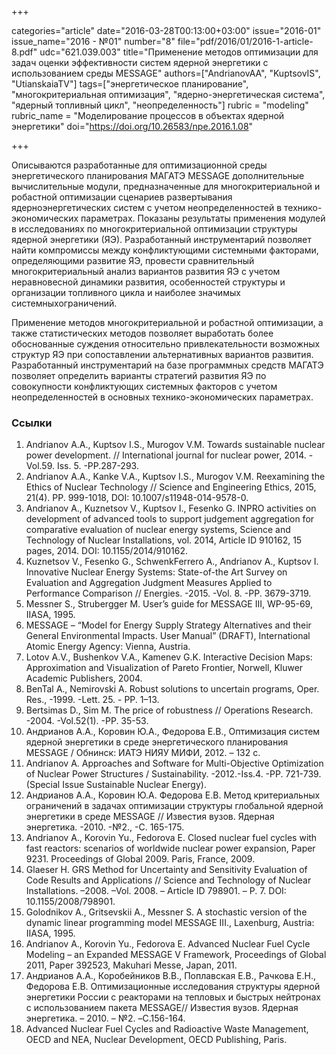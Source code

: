 +++

categories="article"
date="2016-03-28T00:13:00+03:00"
issue="2016-01"
issue_name="2016 - №01"
number="8"
file="pdf/2016/01/2016-1-article-8.pdf"
udc="621.039.003"
title="Применение методов оптимизации для задач оценки эффективности систем ядерной энергетики с использованием среды MESSAGE"
authors=["AndrianovAA", "KuptsovIS", "UtianskaiaTV"]
tags=["энергетическое планирование", "многокритериальная оптимизация", "ядерно-энергетическая система", "ядерный топливный цикл", "неопределенность"]
rubric = "modeling"
rubric_name = "Моделирование процессов в объектах ядерной энергетики"
doi="https://doi.org/10.26583/npe.2016.1.08"

+++

Описываются разработанные для оптимизационной среды энергетического планирования МАГАТЭ MESSAGE дополнительные вычислительные модули, предназначенные для многокритериальной и робастной оптимизации сценариев развертывания ядерноэнергетических систем с учетом неопределенностей в технико-экономических параметрах. Показаны результаты применения модулей в исследованиях по многокритериальной оптимизации структуры ядерной энергетики (ЯЭ). Разработанный инструментарий позволяет найти компромиссы между конфликтующими системными факторами, определяющими развитие ЯЭ, провести сравнительный многокритериальный анализ вариантов развития ЯЭ с учетом неравновесной динамики развития, особенностей структуры и организации топливного цикла и наиболее значимых системныхограничений.

Применение методов многокритериальной и робастной оптимизации, а также статистических методов позволяет выработать более обоснованные суждения относительно привлекательности возможных структур ЯЭ при сопоставлении альтернативных вариантов развития. Разработанный инструментарий на базе программных средств МАГАТЭ позволяет определить варианты стратегий развития ЯЭ по совокупности конфликтующих системных факторов с учетом неопределенностей в основных технико-экономических параметрах.

### Ссылки

1. Andrianov A.A., Kuptsov I.S., Murogov V.M. Towards sustainable nuclear power development. // International journal for nuclear power, 2014. -Vol.59. Iss. 5. -PP.287-293.
2. Andrianov A.A., Kanke V.A., Kuptsov I.S., Murogov V.M. Reexamining the Ethics of Nuclear Technology // Science and Engineering Ethics, 2015, 21(4). PP. 999-1018, DOI: 10.1007/s11948-014-9578-0.
3. Andrianov A., Kuznetsov V., Kuptsov I., Fesenko G. INPRO activities on development of advanced tools to support judgement aggregation for comparative evaluation of nuclear energy systems, Science and Technology of Nuclear Installations, vol. 2014, Article ID 910162, 15 pages, 2014. DOI: 10.1155/2014/910162.
4. Kuznetsov V., Fesenko G., SchwenkFerrero A., Andrianov A., Kuptsov I. Innovative Nuclear Energy Systems: State-of-the Art Survey on Evaluation and Aggregation Judgment Measures Applied to Performance Comparison // Energies. -2015. -Vol. 8. -PP. 3679-3719.
5. Messner S., Strubergger M. User’s guide for MESSAGE III, WP-95-69, IIASA, 1995.
6. MESSAGE – “Model for Energy Supply Strategy Alternatives and their General Environmental Impacts. User Manual” (DRAFT), International Atomic Energy Agency: Vienna, Austria.
7. Lotov A.V., Bushenkov V.A., Kamenev G.K. Interactive Decision Maps: Approximation and Visualization of Pareto Frontier, Norwell, Kluwer Academic Publishers, 2004.
8. BenTal A., Nemirovski A. Robust solutions to uncertain programs, Oper. Res., -1999. -Lett. 25. - PP. 1–13.
9. Bertsimas D., Sim M. The price of robustness // Operations Research. -2004. -Vol.52(1). -PP. 35-53.
10. Андрианов А.А., Коровин Ю.А., Федорова Е.В., Оптимизация систем ядерной энергетики в среде энергетического планирования MESSAGE / Обнинск: ИАТЭ НИЯУ МИФИ, 2012. – 132 с.
11. Andrianov A. Approaches and Software for Multi-Objective Optimization of Nuclear Power Structures / Sustainability. -2012.-Iss.4. -PP. 721-739. (Special Issue Sustainable Nuclear Energy).
12. Андрианов А.А., Коровин Ю.А. Федорова Е.В. Метод критериальных ограничений в задачах оптимизации структуры глобальной ядерной энергетики в среде MESSAGE // Известия вузов. Ядерная энергетика. -2010. -№2., -С. 165-175.
13. Andrianov A., Korovin Yu., Fedorova E. Closed nuclear fuel cycles with fast reactors: scenarios of worldwide nuclear power expansion, Paper 9231. Proceedings of Global 2009. Paris, France, 2009.
14. Glaeser H. GRS Method for Uncertainty and Sensitivity Evaluation of Code Results and Applications // Science and Technology of Nuclear Installations. –2008. –Vol. 2008. – Article ID 798901. – P. 7. DOI: 10.1155/2008/798901.
15. Golodnikov A., Gritsevskii A., Messner S. A stochastic version of the dynamic linear programming model MESSAGE III., Laxenburg, Austria: IIASA, 1995.
16. Andrianov A., Korovin Yu., Fedorova E. Advanced Nuclear Fuel Cycle Modeling – an Expanded MESSAGE V Framework, Proceedings of Global 2011, Paper 392523, Makuhari Messe, Japan, 2011.
17. Андрианов А.А., Коробейников В.В., Поплавская Е.В., Рачкова Е.Н., Федорова Е.В. Оптимизационные исследования структуры ядерной энергетики России с реакторами на тепловых и быстрых нейтронах с использованием пакета MESSAGE// Известия вузов. Ядерная энергетика. – 2010. – №2. –C.156-164.
18. Advanced Nuclear Fuel Cycles and Radioactive Waste Management, OECD and NEA, Nuclear Development, OECD Publishing, Paris.